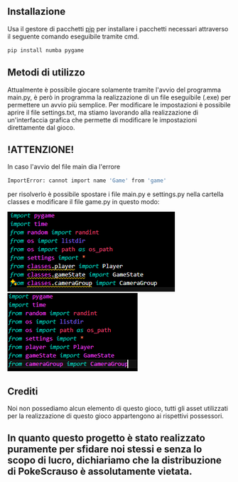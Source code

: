 ## Installazione

Usa il gestore di pacchetti [pip](https://pip.pypa.io/en/stable/) per installare i pacchetti necessari attraverso il seguente comando eseguibile tramite cmd.

```bash
pip install numba pygame 
```

## Metodi di utilizzo

Attualmente è possibile giocare solamente tramite l'avvio del programma main.py, è però in programma la realizzazione di un file eseguibile (.exe) per permettere un avvio più semplice.
Per modificare le impostazioni è possibile aprire il file settings.txt, ma stiamo lavorando alla realizzazione di un'interfaccia grafica che permette di modificare le impostazioni direttamente dal gioco.

## !ATTENZIONE!

In caso l'avvio del file main dia l'errore  
```bash
ImportError: cannot import name 'Game' from 'game'
```
per risolverlo è possibile spostare i file main.py e settings.py nella cartella classes e modificare il file game.py in questo modo:

![before](./data/screen_before.png)
![after](./data/screen_after.png)

## Crediti
Noi non possediamo alcun elemento di questo gioco, tutti gli asset utilizzati per la realizzazione di questo gioco appartengono ai rispettivi possessori.

## In quanto questo progetto è stato realizzato puramente per sfidare noi stessi e senza lo scopo di lucro, dichiariamo che la distribuzione di PokeScrauso è assolutamente vietata.
